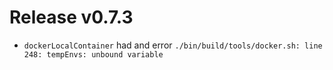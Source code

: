 # Release v0.7.3

- `dockerLocalContainer` had and error `./bin/build/tools/docker.sh: line 248: tempEnvs: unbound variable`
